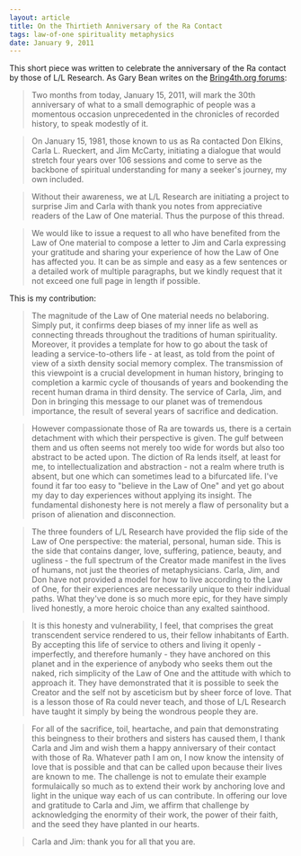 ```yaml
---
layout: article
title: On the Thirtieth Anniversary of the Ra Contact
tags: law-of-one spirituality metaphysics
date: January 9, 2011
---
```


This short piece was written to celebrate the anniversary of the Ra contact by those of L/L Research. As Gary Bean writes on the [Bring4th.org forums](http://bring4th.org/forums/showthread.php?tid=1822&page=1):
> Two months from today, January 15, 2011, will mark the 30th anniversary of what to a small demographic of people was a momentous occasion unprecedented in the chronicles of recorded history, to speak modestly of it.

>On January 15, 1981, those known to us as Ra contacted Don Elkins, Carla L. Rueckert, and Jim McCarty, initiating a dialogue that would stretch four years over 106 sessions and come to serve as the backbone of spiritual understanding for many a seeker's journey, my own included.

>Without their awareness, we at L/L Research are initiating a project to surprise Jim and Carla with thank you notes from appreciative readers of the Law of One material. Thus the purpose of this thread.

>We would like to issue a request to all who have benefited from the Law of One material to compose a letter to Jim and Carla expressing your gratitude and sharing your experience of how the Law of One has affected you. It can be as simple and easy as a few sentences or a detailed work of multiple paragraphs, but we kindly request that it not exceed one full page in length if possible.

This is my contribution:

>The magnitude of the Law of One material needs no belaboring. Simply put, it confirms deep biases of my inner life as well as connecting threads throughout the traditions of human spirituality. Moreover, it provides a template for how to go about the task of leading a service-to-others life - at least, as told from the point of view of a sixth density social memory complex. The transmission of this viewpoint is a crucial development in human history, bringing to completion a karmic cycle of thousands of years and bookending the recent human drama in third density. The service of Carla, Jim, and Don in bringing this message to our planet was of tremendous importance, the result of several years of sacrifice and dedication.

>However compassionate those of Ra are towards us, there is a certain detachment with which their perspective is given. The gulf between them and us often seems not merely too wide for words but also too abstract to be acted upon. The diction of Ra lends itself, at least for me, to intellectualization and abstraction - not a realm where truth is absent, but one which can sometimes lead to a bifurcated life. I've found it far too easy to "believe in the Law of One" and yet go about my day to day experiences without applying its insight. The fundamental dishonesty here is not merely a flaw of personality but a prison of alienation and disconnection.

>The three founders of L/L Research have provided the flip side of the Law of One perspective: the material, personal, human side. This is the side that contains danger, love, suffering, patience, beauty, and ugliness - the full spectrum of the Creator made manifest in the lives of humans, not just the theories of metaphysicians. Carla, Jim, and Don have not provided a model for how to live according to the Law of One, for their experiences are necessarily unique to their individual paths. What they've done is so much more epic, for they have simply lived honestly, a more heroic choice than any exalted sainthood.

>It is this honesty and vulnerability, I feel, that comprises the great transcendent service rendered to us, their fellow inhabitants of Earth. By accepting this life of service to others and living it openly - imperfectly, and therefore humanly - they have anchored on this planet and in the experience of anybody who seeks them out the naked, rich simplicity of the Law of One and the attitude with which to approach it. They have demonstrated that it is possible to seek the Creator and the self not by asceticism but by sheer force of love. That is a lesson those of Ra could never teach, and those of L/L Research have taught it simply by being the wondrous people they are.

>For all of the sacrifice, toil, heartache, and pain that demonstrating this beingness to their brothers and sisters has caused them, I thank Carla and Jim and wish them a happy anniversary of their contact with those of Ra. Whatever path I am on, I now know the intensity of love that is possible and that can be called upon because their lives are known to me. The challenge is not to emulate their example formulaically so much as to extend their work by anchoring love and light in the unique way each of us can contribute. In offering our love and gratitude to Carla and Jim, we affirm that challenge by acknowledging the enormity of their work, the power of their faith, and the seed they have planted in our hearts.

>Carla and Jim: thank you for all that you are.
